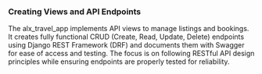 ### Creating Views and API Endpoints
The alx_travel_app implements API views to manage listings and bookings. 
It creates fully functional CRUD (Create, Read, Update, Delete) endpoints using Django REST Framework (DRF) 
and documents them with Swagger for ease of access and testing. 
The focus is on following RESTful API design principles while ensuring endpoints are properly tested for reliability.
